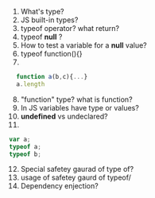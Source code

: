 1. What's type?
2. JS built-in types?
3. typeof operator? what return?
4. typeof **null** ?
5. How to test a variable for a **null** value?
6. typeof function(){}
7.

```javascript
  function a(b,c){...}
  a.length
```

8. "function" type? what is function?
9. In JS variables have type or values?
10. **undefined** vs undeclared?
11.

```javascript
var a;
typeof a;
typeof b;
```

12. Special safetey gaurad of type of?
13. usage of safetey gaurd of typeof/
14. Dependency enjection?
